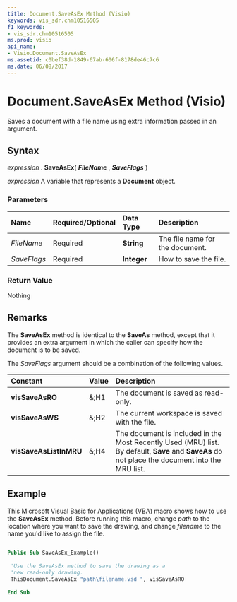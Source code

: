 ```yaml
---
title: Document.SaveAsEx Method (Visio)
keywords: vis_sdr.chm10516505
f1_keywords:
- vis_sdr.chm10516505
ms.prod: visio
api_name:
- Visio.Document.SaveAsEx
ms.assetid: c0bef38d-1849-67ab-606f-8178de46c7c6
ms.date: 06/08/2017
---
```



# Document.SaveAsEx Method (Visio)

Saves a document with a file name using extra information passed in an argument.


## Syntax

 _expression_ . **SaveAsEx**( **_FileName_** , **_SaveFlags_** )

 _expression_ A variable that represents a **Document** object.


### Parameters



|**Name**|**Required/Optional**|**Data Type**|**Description**|
|:-----|:-----|:-----|:-----|
| _FileName_|Required| **String**|The file name for the document.|
| _SaveFlags_|Required| **Integer**|How to save the file.|

### Return Value

Nothing


## Remarks

The **SaveAsEx** method is identical to the **SaveAs** method, except that it provides an extra argument in which the caller can specify how the document is to be saved.

The  _SaveFlags_ argument should be a combination of the following values.



|**Constant**|**Value**|**Description**|
|:-----|:-----|:-----|
| **visSaveAsRO**|&;H1|The document is saved as read-only.|
| **visSaveAsWS**|&;H2|The current workspace is saved with the file.|
| **visSaveAsListInMRU**|&;H4|The document is included in the Most Recently Used (MRU) list. By default, **Save** and **SaveAs** do not place the document into the MRU list.|

## Example

This Microsoft Visual Basic for Applications (VBA) macro shows how to use the **SaveAsEx** method. Before running this macro, change _path_ to the location where you want to save the drawing, and change _filename_ to the name you'd like to assign the file.


```vb
 
Public Sub SaveAsEx_Example() 
 
 'Use the SaveAsEx method to save the drawing as a 
 'new read-only drawing. 
 ThisDocument.SaveAsEx "path\filename.vsd ", visSaveAsRO 
 
End Sub
```


